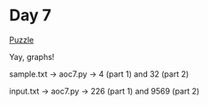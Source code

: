 # Day 7

[Puzzle](https://adventofcode.com/2020/day/7)

Yay, graphs!

sample.txt -> aoc7.py -> 4 (part 1) and 32 (part 2)

input.txt -> aoc7.py -> 226 (part 1) and 9569 (part 2)

